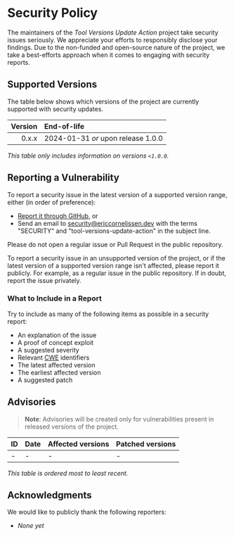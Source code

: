 <!-- SPDX-License-Identifier: CC0-1.0 -->

# Security Policy

The maintainers of the _Tool Versions Update Action_ project take security
issues seriously. We appreciate your efforts to responsibly disclose your
findings. Due to the non-funded and open-source nature of the project, we take a
best-efforts approach when it comes to engaging with security reports.

## Supported Versions

The table below shows which versions of the project are currently supported
with security updates.

| Version | End-of-life                        |
| ------: | :--------------------------------- |
|   0.x.x | 2024-01-31 _or_ upon release 1.0.0 |

_This table only includes information on versions `<1.0.0`._

## Reporting a Vulnerability

To report a security issue in the latest version of a supported version range,
either (in order of preference):

- [Report it through GitHub][new github advisory], or
- Send an email to [security@ericcornelissen.dev] with the terms "SECURITY" and
  "tool-versions-update-action" in the subject line.

Please do not open a regular issue or Pull Request in the public repository.

To report a security issue in an unsupported version of the project, or if the
latest version of a supported version range isn't affected, please report it
publicly. For example, as a regular issue in the public repository. If in doubt,
report the issue privately.

[new github advisory]: https://github.com/ericcornelissen/tool-versions-update-action/security/advisories/new
[security@ericcornelissen.dev]: mailto:security@ericcornelissen.dev?subject=SECURITY%20%28tool-versions-update-action%29

### What to Include in a Report

Try to include as many of the following items as possible in a security report:

- An explanation of the issue
- A proof of concept exploit
- A suggested severity
- Relevant [CWE] identifiers
- The latest affected version
- The earliest affected version
- A suggested patch

[cwe]: https://cwe.mitre.org/

## Advisories

> **Note**: Advisories will be created only for vulnerabilities present in
> released versions of the project.

| ID               | Date       | Affected versions | Patched versions |
| :--------------- | :--------- | :---------------- | :--------------- |
| -                | -          | -                 | -                |

_This table is ordered most to least recent._

## Acknowledgments

We would like to publicly thank the following reporters:

- _None yet_
